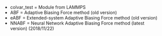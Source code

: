 * colvar_test = Module from LAMMPS
* ABF = Adaptive Biasing Force method (old version)
* eABF = Extended-system Adaptive Biasing Force method (old version)
* NNABF = Neural Network Adaptive Biasing Force method (latest version) (2018/11/22)
